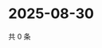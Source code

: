 # 2025-08-30

共 0 条

<!-- BEGIN ZHIHUQUESTIONS -->
<!-- 最后更新时间 Sat Aug 30 2025 17:10:21 GMT+0800 (China Standard Time) -->

<!-- END ZHIHUQUESTIONS -->
